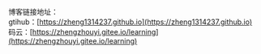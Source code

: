 博客链接地址：  
gtihub：[https://zheng1314237.github.io](https://zheng1314237.github.io)   
码云：[https://zhengzhouyi.gitee.io/learning](https://zhengzhouyi.gitee.io/learning)